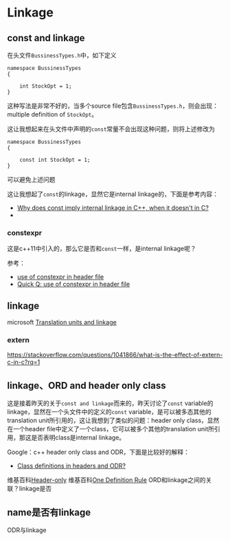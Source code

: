 # Linkage

## const and linkage

在头文件`BussinessTypes.h`中，如下定义

```
namespace BussinessTypes
{
    
    int StockOpt = 1;
}

```

这种写法是非常不好的，当多个source file包含`BussinessTypes.h`，则会出现：multiple definition of `StockOpt`。

这让我想起来在头文件中声明的`const`常量不会出现这种问题，则将上述修改为

```
namespace BussinessTypes
{
    
    const int StockOpt = 1;
}
```

可以避免上述问题


这让我想起了`const`的linkage，显然它是internal linkage的，下面是参考内容：

- [Why does const imply internal linkage in C++, when it doesn't in C?](https://stackoverflow.com/questions/998425/why-does-const-imply-internal-linkage-in-c-when-it-doesnt-in-c)
- 

### constexpr

这是c++11中引入的，那么它是否和`const`一样，是internal linkage呢？

参考：

- [use of constexpr in header file](https://stackoverflow.com/questions/50488831/use-of-constexpr-in-header-file)
- [Quick Q: use of constexpr in header file](https://isocpp.org/blog/2018/05/quick-q-use-of-constexpr-in-header-file)



## linkage 

microsoft [Translation units and linkage](https://docs.microsoft.com/en-us/cpp/cpp/program-and-linkage-cpp?view=vs-2019)

### extern

https://stackoverflow.com/questions/1041866/what-is-the-effect-of-extern-c-in-c?rq=1



## linkage、ORD and header only class

这是接着昨天的关于`const and linkage`而来的，昨天讨论了`const` variable的linkage，显然在一个头文件中的定义的`const` variable，是可以被多态其他的translation unit所引用的，这让我想到了类似的问题：header only class，显然在一个header file中定义了一个class，它可以被多个其他的translation unit所引用，那这是否表明class是internal linkage。

Google：c++ header only class and ODR，下面是比较好的解释：

- [Class definitions in headers and ODR?](https://stackoverflow.com/questions/45900040/class-definitions-in-headers-and-odr)

维基百科[Header-only](https://en.wikipedia.org/wiki/Header-only)
维基百科[One Definition Rule](https://en.wikipedia.org/wiki/One_Definition_Rule)
ORD和linkage之间的关联？linkage是否



## name是否有linkage
ODR与linkage